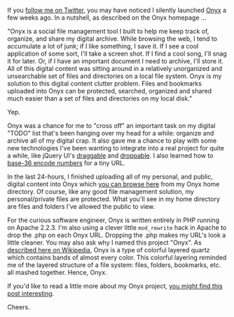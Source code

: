 If you [follow me on Twitter](https://twitter.com/markkolich), you may have noticed I silently launched [Onyx](https://onyx.koli.ch) a few weeks ago.  In a nutshell, as described on the Onyx homepage ...

"Onyx is a social file management tool I built to help me keep track of, organize, and share my digital archive. While browsing the web, I tend to accumulate a lot of junk; if I like something, I save it. If I see a cool application of some sort, I'll take a screen shot. If I find a cool song, I'll snag it for later. Or, if I have an important document I need to archive, I'll store it. All of this digital content was sitting around in a relatively unorganized and unsearchable set of files and directories on a local file system. Onyx is my solution to this digital content clutter problem. Files and bookmarks uploaded into Onyx can be protected, searched, organized and shared much easier than a set of files and directories on my local disk."

Yep.

Onyx was a chance for me to "cross off" an important task on my digital "TODO" list that's been hanging over my head for a while: organize and archive all of my digital crap.  It also gave me a chance to play with some new technologies I've been wanting to integrate into a real project for quite a while, like jQuery UI's [draggable](http://jqueryui.com/demos/draggable/) and [droppable](http://jqueryui.com/demos/droppable/).  I also learned how to [base-36 encode numbers](base36-encoding-for-tiny-urls-with-php) for a tiny URL.

In the last 24-hours, I finished uploading all of my personal, and public, digital content into Onyx which [you can browse here](https://onyx.koli.ch/get/1/mark) from my Onyx home directory.  Of course, like any good file management solution, my personal/private files are protected.  What you'll see in my home directory are files and folders I've allowed the public to view.

For the curious software engineer, Onyx is written entirely in PHP running on Apache 2.2.3.  I'm also using a clever little `mod_rewrite` hack in Apache to drop the .php on each Onyx URL.  Dropping the .php makes my URL's look a little cleaner.  You may also ask why I named this project "Onyx".  As [described here on Wikipedia](http://en.wikipedia.org/wiki/Onyx), Onyx is a type of colorful layered quartz which contains bands of almost every color.  This colorful layering reminded me of the layered structure of a file system: files, folders, bookmarks, etc. all mashed together.  Hence, Onyx.

If you'd like to read a little more about my Onyx project, [you might find this post interesting](onyx-my-custom-solution-to-the-digital-clutter-problem).

Cheers.